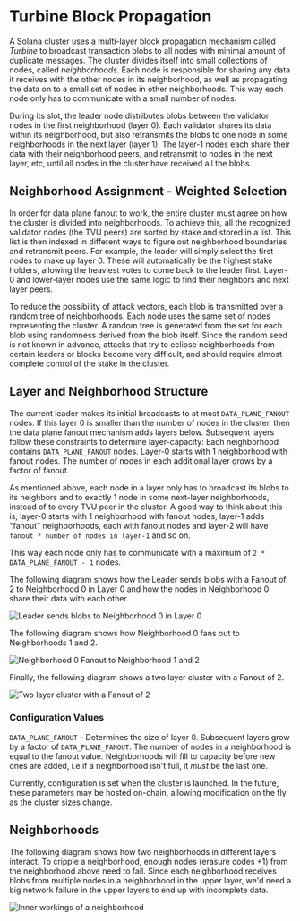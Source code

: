 # Turbine Block Propagation

A Solana cluster uses a multi-layer block propagation mechanism called _Turbine_ to broadcast transaction blobs to all nodes with minimal amount of duplicate messages. The cluster divides itself into small collections of nodes, called _neighborhoods_. Each node is responsible for sharing any data it receives with the other nodes in its neighborhood, as well as propagating the data on to a small set of nodes in other neighborhoods. This way each node only has to communicate with a small number of nodes.

During its slot, the leader node distributes blobs between the validator nodes in the first neighborhood \(layer 0\). Each validator shares its data within its neighborhood, but also retransmits the blobs to one node in some neighborhoods in the next layer \(layer 1\). The layer-1 nodes each share their data with their neighborhood peers, and retransmit to nodes in the next layer, etc, until all nodes in the cluster have received all the blobs.

## Neighborhood Assignment - Weighted Selection

In order for data plane fanout to work, the entire cluster must agree on how the cluster is divided into neighborhoods. To achieve this, all the recognized validator nodes \(the TVU peers\) are sorted by stake and stored in a list. This list is then indexed in different ways to figure out neighborhood boundaries and retransmit peers. For example, the leader will simply select the first nodes to make up layer 0. These will automatically be the highest stake holders, allowing the heaviest votes to come back to the leader first. Layer-0 and lower-layer nodes use the same logic to find their neighbors and next layer peers.

To reduce the possibility of attack vectors, each blob is transmitted over a random tree of neighborhoods. Each node uses the same set of nodes representing the cluster. A random tree is generated from the set for each blob using randomness derived from the blob itself. Since the random seed is not known in advance, attacks that try to eclipse neighborhoods from certain leaders or blocks become very difficult, and should require almost complete control of the stake in the cluster.

## Layer and Neighborhood Structure

The current leader makes its initial broadcasts to at most `DATA_PLANE_FANOUT` nodes. If this layer 0 is smaller than the number of nodes in the cluster, then the data plane fanout mechanism adds layers below. Subsequent layers follow these constraints to determine layer-capacity: Each neighborhood contains `DATA_PLANE_FANOUT` nodes. Layer-0 starts with 1 neighborhood with fanout nodes. The number of nodes in each additional layer grows by a factor of fanout.

As mentioned above, each node in a layer only has to broadcast its blobs to its neighbors and to exactly 1 node in some next-layer neighborhoods, instead of to every TVU peer in the cluster. A good way to think about this is, layer-0 starts with 1 neighborhood with fanout nodes, layer-1 adds "fanout" neighborhoods, each with fanout nodes and layer-2 will have `fanout * number of nodes in layer-1` and so on.

This way each node only has to communicate with a maximum of `2 * DATA_PLANE_FANOUT - 1` nodes.

The following diagram shows how the Leader sends blobs with a Fanout of 2 to Neighborhood 0 in Layer 0 and how the nodes in Neighborhood 0 share their data with each other.

![Leader sends blobs to Neighborhood 0 in Layer 0](https://github.com/solana-labs/solana/tree/32f7071fbca3c024ffddde753d29a5ed5d362520/book/src/img/data-plane-seeding.svg)

The following diagram shows how Neighborhood 0 fans out to Neighborhoods 1 and 2.

![Neighborhood 0 Fanout to Neighborhood 1 and 2](https://github.com/solana-labs/solana/tree/32f7071fbca3c024ffddde753d29a5ed5d362520/book/src/img/data-plane-fanout.svg)

Finally, the following diagram shows a two layer cluster with a Fanout of 2.

![Two layer cluster with a Fanout of 2](https://github.com/solana-labs/solana/tree/32f7071fbca3c024ffddde753d29a5ed5d362520/book/src/img/data-plane.svg)

### Configuration Values

`DATA_PLANE_FANOUT` - Determines the size of layer 0. Subsequent layers grow by a factor of `DATA_PLANE_FANOUT`. The number of nodes in a neighborhood is equal to the fanout value. Neighborhoods will fill to capacity before new ones are added, i.e if a neighborhood isn't full, it _must_ be the last one.

Currently, configuration is set when the cluster is launched. In the future, these parameters may be hosted on-chain, allowing modification on the fly as the cluster sizes change.

## Neighborhoods

The following diagram shows how two neighborhoods in different layers interact. To cripple a neighborhood, enough nodes \(erasure codes +1\) from the neighborhood above need to fail. Since each neighborhood receives blobs from multiple nodes in a neighborhood in the upper layer, we'd need a big network failure in the upper layers to end up with incomplete data.

![Inner workings of a neighborhood](https://github.com/solana-labs/solana/tree/32f7071fbca3c024ffddde753d29a5ed5d362520/book/src/img/data-plane-neighborhood.svg)

